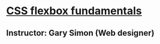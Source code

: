 # [CSS flexbox fundamentals](https://app.pluralsight.com/library/courses/css-flexbox-fundamentals-2319/table-of-contents)

## Instructor: Gary Simon (Web designer)


